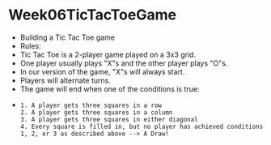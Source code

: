 ﻿# Week06TicTacToeGame

 - Building a Tic Tac Toe game
 - Rules:
 -   Tic Tac Toe is a 2-player game played on a 3x3 grid.
 -   One player usually plays "X"s and the other player plays "O"s.
 -   In our version of the game, "X"s will always start.
 -   Players will alternate turns.
 -   The game will end when one of the conditions is true:
 -     1. A player gets three squares in a row
       2. A player gets three squares in a column
       3. A player gets three squares in either diagonal
       4. Every square is filled in, but no player has achieved conditions 1, 2, or 3 as described above --> A Draw!

